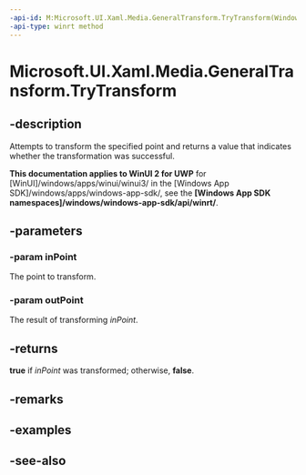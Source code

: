 ```yaml
---
-api-id: M:Microsoft.UI.Xaml.Media.GeneralTransform.TryTransform(Windows.Foundation.Point,Windows.Foundation.Point@)
-api-type: winrt method
---
```


<!-- Method syntax
public bool TryTransform(Windows.Foundation.Point inPoint, Windows.Foundation.Point outPoint)
-->

# Microsoft.UI.Xaml.Media.GeneralTransform.TryTransform

## -description
Attempts to transform the specified point and returns a value that indicates whether the transformation was successful.

**This documentation applies to WinUI 2 for UWP** for [WinUI]/windows/apps/winui/winui3/ in the [Windows App SDK]/windows/apps/windows-app-sdk/, see the **[Windows App SDK namespaces]/windows/windows-app-sdk/api/winrt/**.

## -parameters
### -param inPoint
The point to transform.

### -param outPoint
The result of transforming *inPoint*.

## -returns
**true** if *inPoint* was transformed; otherwise, **false**.

## -remarks

## -examples

## -see-also
